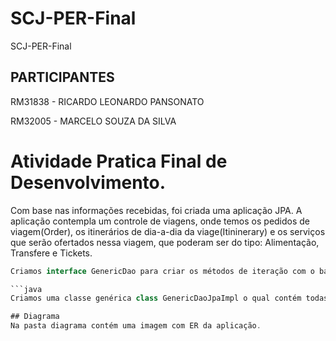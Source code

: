 # SCJ-PER-Final
SCJ-PER-Final

## PARTICIPANTES
RM31838 - RICARDO LEONARDO PANSONATO

RM32005 - MARCELO SOUZA DA SILVA

# Atividade Pratica Final de Desenvolvimento.

Com base nas informações recebidas, foi criada uma aplicação JPA.
A aplicação contempla um controle de viagens, onde temos os pedidos de viagem(Order), os itinerários de dia-a-dia da viage(Itininerary) e 
os serviços que serão ofertados nessa viagem, que poderam ser do tipo: Alimentação, Transfere e Tickets.

```java
Criamos interface GenericDao para criar os métodos de iteração com o banco dados.

```java
Criamos uma classe genérica class GenericDaoJpaImpl o qual contém todas as implementaçãos que será usadas pelos respectivos DAO das entidades.

## Diagrama
Na pasta diagrama contém uma imagem com ER da aplicação.





